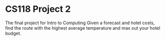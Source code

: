 # CS118 Project 2
The final project for Intro to Computing
Given a forecast and hotel costs, find the route with the highest average temperature and max out your hotel budget.
